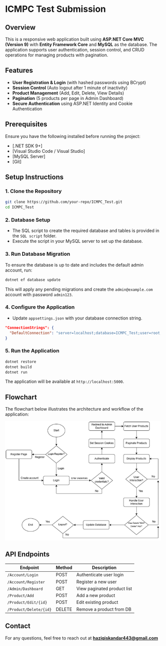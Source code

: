 # ICMPC Test Submission

## Overview
This is a responsive web application built using **ASP.NET Core MVC (Version 9)** with **Entity Framework Core** and **MySQL** as the database. The application supports user authentication, session control, and CRUD operations for managing products with pagination.

## Features
- **User Registration & Login** (with hashed passwords using BCrypt)
- **Session Control** (Auto logout after 1 minute of inactivity)
- **Product Management** (Add, Edit, Delete, View Details)
- **Pagination** (5 products per page in Admin Dashboard)
- **Secure Authentication** using ASP.NET Identity and Cookie Authentication

## Prerequisites
Ensure you have the following installed before running the project:

- [.NET SDK 9+]
- [Visual Studio Code / Visual Studio]
- [MySQL Server]
- [Git]

## Setup Instructions

### 1. Clone the Repository
```sh
git clone https://github.com/your-repo/ICMPC_Test.git
cd ICMPC_Test
```

### 2. Database Setup
- The SQL script to create the required database and tables is provided in the `SQL script` folder.
- Execute the script in your MySQL server to set up the database.

### 3. Run Database Migration
To ensure the database is up to date and includes the default admin account, run:
```sh
dotnet ef database update
```
This will apply any pending migrations and create the `admin@example.com` account with password `admin123`.

### 4. Configure the Application
- Update `appsettings.json` with your database connection string.
```json
"ConnectionStrings": {
  "DefaultConnection": "server=localhost;database=ICMPC_Test;user=root;password=yourpassword;"
}
```

### 5. Run the Application
```sh
dotnet restore
dotnet build
dotnet run
```

The application will be available at `http://localhost:5000`.

## Flowchart
The flowchart below illustrates the architecture and workflow of the application:

![System Flowchart](System%20Flowchart/ICMPCTestFlowChart.png)

## API Endpoints
| Endpoint             | Method | Description                     |
|----------------------|--------|---------------------------------|
| `/Account/Login`    | POST   | Authenticate user login        |
| `/Account/Register` | POST   | Register a new user            |
| `/Admin/Dashboard`  | GET    | View paginated product list    |
| `/Product/Add`      | POST   | Add a new product              |
| `/Product/Edit/{id}` | POST   | Edit existing product          |
| `/Product/Delete/{id}` | DELETE | Remove a product from DB    |

## Contact
For any questions, feel free to reach out at **haziqiskandar443@gmail.com**

